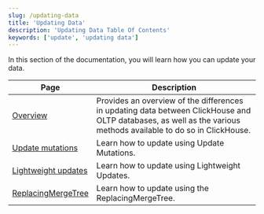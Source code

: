 ```yaml
---
slug: /updating-data
title: 'Updating Data'
description: 'Updating Data Table Of Contents'
keywords: ['update', 'updating data']
---
```


In this section of the documentation, you will learn how you can update your data.

| Page                                                        | Description                                                                                                                                                      |
|-------------------------------------------------------------|------------------------------------------------------------------------------------------------------------------------------------------------------------------|
| [Overview](/updating-data/overview)                         | Provides an overview of the differences in updating data between ClickHouse and OLTP databases, as well as the various methods available to do so in ClickHouse. |
| [Update mutations](/managing-data/update_mutations)         | Learn how to update using Update Mutations.                                                                                                                      |
| [Lightweight updates](/guides/developer/lightweight-update) | Learn how to update using Lightweight Updates.                                                                                                                   |
| [ReplacingMergeTree](/guides/replacing-merge-tree)          | Learn how to update using the ReplacingMergeTree.                                                                                                                |
